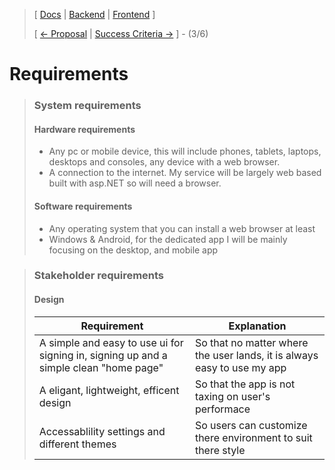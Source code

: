 ﻿> [ [Docs](https://github.com/WolfDen133/NEA-Docs/) | [Backend](https://github.com/WolfDen133/NEA-Backend) | [Frontend](https://github.com/WolfDen133/NEA-Frontend) ]
>
> [ [<- Proposal](Proposal.md)  |  [Success Criteria ->](Success%20Critetia.md) ] - (3/6)

# Requirements 

> ### System requirements
>
> #### Hardware requirements
> - Any pc or mobile device, this will include phones, tablets, laptops, desktops and consoles, any device with a web browser.
> - A connection to the internet. My service will be largely web based built with asp.NET so will need a browser.
> 
> #### Software requirements
> - Any operating system that you can install a web browser at least
> - Windows & Android, for the dedicated app I will be mainly focusing on the desktop, and mobile app

> ### Stakeholder requirements
> 
> #### Design
> | Requirement | Explanation |
>  --- | ---
> |A simple and easy to use ui for signing in, signing up and a simple clean "home page" | So that no matter where the user lands, it is always easy to use my app|
> |A eligant, lightweight, efficent design | So that the app is not taxing on user's performace|
> |Accessablility settings and different themes | So users can customize there environment to suit there style|
> 